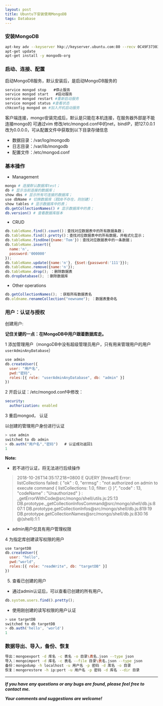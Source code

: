 ```yaml
---
layout: post
title: Ubuntu下安装使用MongoDB
tags: Database
---
```


### 安装MongoDB

``` bash
apt-key adv --keyserver hkp://keyserver.ubuntu.com:80 --recv 0C49F3730359A14518585931BC711F9BA15703C6
apt-get update
apt-get install -y mongodb-org
```

### 启动、连接、配置
启动MongoDB服务，默认安装后，是启动MongoDB服务的

``` bash
service mongod stop　　#停止服务
service mongod start　　#启动服务
service mongod restart #重新启动服务
service mongod status #查看状态
chkconfig mongod on #加入开机启动服务
```

客户端连接，mongo安装完成后，默认是只能在本机连接，在服务器外部是不能连接mongo的
可通过vim 修改/etc/mongod.conf中的net，bindIP，把127.0.0.1改为0.0.0.0，可从配置文件中获取到以下目录存储信息

- 数据目录：/var/log/mongodb
- 日志目录：/var/lib/mongodb
- 配置文件：/etc/mongod.conf

### 基本操作

- Management

``` bash
mongo # 连接默认数据库test；
db # 显示当前连接的数据库；
show dbs # 显示所有可连接的数据库；
use dbName # 切换数据库（若DB不存在，则创建）；
show tables # 显示数据库中的表；
db.getCollectionNames() # 显示数据库中的表；
db.version() # 查看数据库版本
```

- CRUD

``` javascript
db.tableName.find().count()：查找对应数据表中的所有数据条数；
db.tableName.find().pretty()：查找对应数据表中的所有数据，并格式化显示；
db.tableName.findOne({name:'Tom'})：查找对应数据表中的一条数据；
db.tableName.insert({
  name:'n',
  password:'000000'
});
db.tableName.update({name:'n'}, {$set:{password:'111'}});
db.tableName.remove({name:'n'});
db.tableName.drop(); ：删除数据表
db.dropDatabase(); ：删除数据库
```

- Other operations

``` javascript
db.getCollectionNames(); ：获取所有数据表名
db.oldname.renameCollection("newname"); ：数据表重命名
```

### 用户：认证与授权

创建用户:

**记住关键的一点：在MongoDB中用户跟着数据库走。**

1 添加管理用户（mongoDB中没有超级管理员用户，只有用来管理用户的用户`userAdminAnyDatabase`）

``` javascript
use admin
db.createUser({
  user: "用户名",
  pwd:"密码",
  roles:[{ role: "userAdminAnyDatabase", db: "admin" }]
})
```

2 开启认证：/etc/mongod.conf中修改：

``` yml
security:  
  authorization: enabled  
```

3 重启mongod， 认证

以创建的管理用户身份进行认证

``` javascript
> use admin
switched to db admin
> db.auth("用户名","密码")   # 认证成功返回1
1
```

**Note:**
- 若不进行认证，将无法进行后续操作

> 2018-10-26T14:35:17.218+0800 E QUERY    [thread1] Error: listCollections failed: {
  "ok" : 0,
  "errmsg" : "not authorized on admin to execute command { listCollections: 1.0, filter: {} }",
  "code" : 13,
  "codeName" : "Unauthorized"
} :
_getErrorWithCode@src/mongo/shell/utils.js:25:13
DB.prototype._getCollectionInfosCommand@src/mongo/shell/db.js:807:1
DB.prototype.getCollectionInfos@src/mongo/shell/db.js:819:19
DB.prototype.getCollectionNames@src/mongo/shell/db.js:830:16
@(shell):1:1

- admin用户仅具有用户管理权限

4 为指定库创建读写权限的用户

``` javascript
use targetDB
db.createUser({
  user: "hello",
  pwd:"world",
  roles:[{ role: "readWrite", db: "targetDB" }]
})
```

5. 查看已创建的用户

- 通过admin认证后，可以查看已创建的所有用户。

``` javascript
db.system.users.find().pretty();
```

- 使用刚创建的读写权限的用户认证

``` javascript
> use targetDB
switched to db targetDB
> db.auth('hello', 'world')
1
```

### 数据导出、导入，备份、恢复

``` bash
导出：mongoexport -d 库名 -c 表名 -o 目录\表名.json --type json
导入：mongoimport -d 库名 -c 表名 --file 目录\表名.json --type json
备份：mongodump -h localhost -u 用户名 -p 密码 -d 库名 -o 目录
恢复：mongorestore -h ip:port -u 用户名 -p 密码 -d 库名 --dir 目录
```

---
***If you have any questions or any bugs are found, please feel free to contact me.***

***Your comments and suggestions are welcome!***